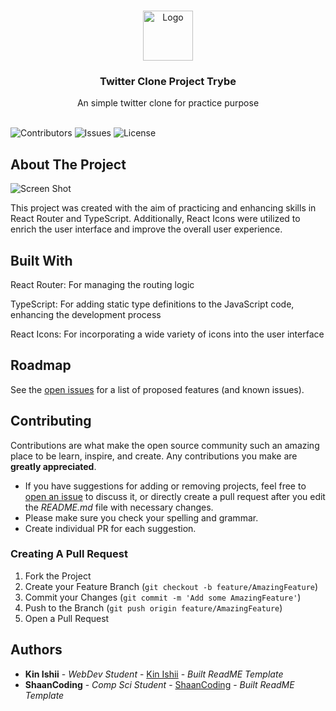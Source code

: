 <br/>
<p align="center">
  <a href="https://github.com/kinishii1/project-twitter-clone-trybe">
    <img src="https://res.cloudinary.com/practicaldev/image/fetch/s--Eg8INSNe--/c_fill,f_auto,fl_progressive,h_320,q_auto,w_320/https://dev-to-uploads.s3.amazonaws.com/uploads/organization/profile_image/5302/26258239-4ac6-4d28-b94c-ba6d3f9eabc2.png" alt="Logo" width="80" height="80">
  </a>

  <h3 align="center">Twitter Clone Project Trybe</h3>

  <p align="center">
    An simple twitter clone for practice purpose
    <br/>
    <br/>
  </p>
</p>

![Contributors](https://img.shields.io/github/contributors/kinishii1/project-twitter-clone-trybe?color=dark-green) ![Issues](https://img.shields.io/github/issues/kinishii1/project-twitter-clone-trybe) ![License](https://img.shields.io/github/license/kinishii1/project-twitter-clone-trybe) 

## About The Project

![Screen Shot](images/screenshot.png)

This project was created with the aim of practicing and enhancing skills in React Router and TypeScript. Additionally, React Icons were utilized to enrich the user interface and improve the overall user experience.

## Built With
React Router: For managing the routing logic

TypeScript: For adding static type definitions to the JavaScript code, enhancing the development process

React Icons: For incorporating a wide variety of icons into the user interface

## Roadmap

See the [open issues](https://github.com/kinishii1/project-twitter-clone-trybe/issues) for a list of proposed features (and known issues).

## Contributing

Contributions are what make the open source community such an amazing place to be learn, inspire, and create. Any contributions you make are **greatly appreciated**.
* If you have suggestions for adding or removing projects, feel free to [open an issue](https://github.com/kinishii1/project-twitter-clone-trybe/issues/new) to discuss it, or directly create a pull request after you edit the *README.md* file with necessary changes.
* Please make sure you check your spelling and grammar.
* Create individual PR for each suggestion.

### Creating A Pull Request

1. Fork the Project
2. Create your Feature Branch (`git checkout -b feature/AmazingFeature`)
3. Commit your Changes (`git commit -m 'Add some AmazingFeature'`)
4. Push to the Branch (`git push origin feature/AmazingFeature`)
5. Open a Pull Request

## Authors

* **Kin Ishii** - *WebDev Student* - [Kin Ishii](https://github.com/kinishii1/) - *Built ReadME Template*
* **ShaanCoding** - *Comp Sci Student* - [ShaanCoding](https://github.com/ShaanCoding/) - *Built ReadME Template*
